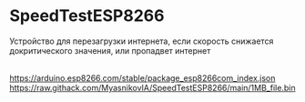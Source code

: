 # SpeedTestESP8266
Устройство для перезагрузки интернета, если скорость снижается  докритического значения, или пропадвет интернет



<br/>https://arduino.esp8266.com/stable/package_esp8266com_index.json
<br/>https://raw.githack.com/MyasnikovIA/SpeedTestESP8266/main/1MB_file.bin